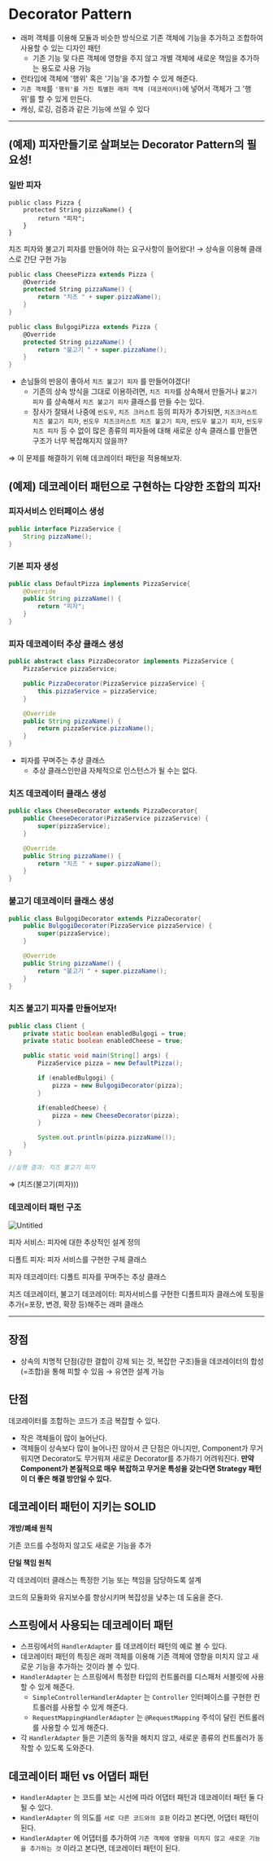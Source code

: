 # Decorator Pattern

- 래퍼 객체를 이용해 모듈과 비슷한 방식으로 기존 객체에 기능을 추가하고 조합하여 사용할 수 있는 디자인 패턴
    - 기존 기능 및 다른 객체에 영향을 주지 않고 개별 객체에 새로운 책임을 추가하는 용도로 사용 가능
- 런타임에 객체에 '행위' 혹은 '기능'을 추가할 수 있게 해준다.
- `기존 객체`를 `'행위'를 가진 특별한 래퍼 객체 (데코레이터)`에 넣어서 객체가 그 '행위'를 할 수 있게 만든다.
- 캐싱, 로깅, 검증과 같은 기능에 쓰일 수 있다

---

## (예제) 피자만들기로 살펴보는 Decorator Pattern의 필요성!

### 일반 피자

```arduino
public class Pizza {
    protected String pizzaName() {
        return "피자";
    }
}
```
치즈 피자와 불고기 피자를 만들어야 하는 요구사항이 들어왔다!
→ 상속을 이용해 클래스로 간단 구현 가능

```scala
public class CheesePizza extends Pizza {
    @Override
    protected String pizzaName() {
        return "치즈 " + super.pizzaName();
    }
}
```

```scala
public class BulgogiPizza extends Pizza {
    @Override
    protected String pizzaName() {
        return "불고기 " + super.pizzaName();
    }
}
```

- 손님들의 반응이 좋아서 `치즈 불고기 피자` 를 만들어야겠다!
    - 기존의 상속 방식을 그대로 이용하려면, `치즈 피자`를 상속해서 만들거나 `불고기 피자` 를 상속해서 `치즈 불고기 피자` 클래스를 만들 수는 있다.
    - 장사가 잘돼서 나중에 `씬도우`, `치즈 크러스트` 등의 피자가 추가되면, `치즈크러스트 치즈 불고기 피자`, `씬도우 치즈크러스트 치즈 불고기 피자`, `씬도우 불고기 피자`, `씬도우 치즈 피자` 등 수 없이 많은 종류의 피자들에 대해 새로운 상속 클래스를 만들면 구조가 너무 복잡해지지 않을까?

⇒ 이 문제를 해결하기 위해 데코레이터 패턴을 적용해보자.

## (예제) 데코레이터 패턴으로 구현하는 다양한 조합의 피자!

### 피자서비스 인터페이스 생성

```java
public interface PizzaService {
    String pizzaName();
}
```

### 기본 피자 생성

```java
public class DefaultPizza implements PizzaService{
    @Override
    public String pizzaName() {
        return "피자";
    }
}
```

### 피자 데코레이터 추상 클래스 생성

```java
public abstract class PizzaDecorator implements PizzaService {
    PizzaService pizzaService;

    public PizzaDecorator(PizzaService pizzaService) {
        this.pizzaService = pizzaService;
    }

    @Override
    public String pizzaName() {
        return pizzaService.pizzaName();
    }
}
```

- 피자를 꾸며주는 추상 클래스
    - 추상 클래스인만큼 자체적으로 인스턴스가 될 수는 없다.

### 치즈 데코레이터 클래스 생성

```java
public class CheeseDecorator extends PizzaDecorator{
    public CheeseDecorator(PizzaService pizzaService) {
        super(pizzaService);
    }

    @Override
    public String pizzaName() {
        return "치즈 " + super.pizzaName();
    }
}
```

### 불고기 데코레이터 클래스 생성

```java
public class BulgogiDecorator extends PizzaDecorator{
    public BulgogiDecorator(PizzaService pizzaService) {
        super(pizzaService);
    }

    @Override
    public String pizzaName() {
        return "불고기 " + super.pizzaName();
    }
}
```

### 치즈 불고기 피자를 만들어보자!

```java
public class Client {
    private static boolean enabledBulgogi = true;
    private static boolean enabledCheese = true;

    public static void main(String[] args) {
        PizzaService pizza = new DefaultPizza();

        if (enabledBulgogi) {
            pizza = new BulgogiDecorator(pizza);
        }

        if(enabledCheese) {
            pizza = new CheeseDecorator(pizza);
        }

        System.out.println(pizza.pizzaName());
    }
}

//실행 결과: 치즈 불고기 피자

```

⇒ (치즈(불고기(피자)))

### 데코레이터 패턴 구조

![Untitled](Decorator%20Pattern%2086e7ee3a8bb64818aca7b330a28a1b26/Untitled.png)

피자 서비스: 피자에 대한 추상적인 설계 정의

디폴트 피자: 피자 서비스를 구현한 구체 클래스 

피자 데코레이터: 디폴트 피자를 꾸며주는 추상 클래스 

치즈 데코레이터, 불고기 데코레이터: 피자서비스를 구현한 디폴트피자 클래스에 토핑을 추가(=포장, 변경, 확장 등)해주는 래퍼 클래스 

---

## 장점

- 상속의 치명적 단점(강한 결합이 강제 되는 것, 복잡한 구조)들을 데코레이터의 합성(=조합)을 통해 피할 수 있음 → 유연한 설계 가능

## 단점

데코레이터를 조합하는 코드가 조금 복잡할 수 있다.

- 작은 객체들이 많이 늘어난다.
- 객체들이 상속보다 많이 늘어나진 않아서 큰 단점은 아니지만, Component가 무거워지면 Decorator도 무거워져 새로운 Decorator를 추가하기 어려워진다. **만약 Component가 본질적으로 매우 복잡하고 무거운 특성을 갖는다면 Strategy 패턴이 더 좋은 해결 방안일 수 있다.**

## 데코레이터 패턴이 지키는 SOLID

**개방/폐쇄 원칙**

기존 코드를 수정하지 않고도 새로운 기능을 추가

**단일 책임 원칙**

각 데코레이터 클래스는 특정한 기능 또는 책임을 담당하도록 설계

코드의 모듈화와 유지보수를 향상시키며 복잡성을 낮추는 데 도움을 준다.

## 스프링에서 사용되는 데코레이터 패턴

- 스프링에서의 `HandlerAdapter` 를 데코레이터 패턴의 예로 볼 수 있다.
- 데코레이터 패턴의 특징은 래퍼 객체를 이용해 기존 객체에 영향을 미치지 않고 새로운 기능을 추가하는 것이라 볼 수 있다.
- `HandlerAdapter` 는 스프링에서 특정한 타입의 컨트롤러를 디스패처 서블릿에 사용할 수 있게 해준다.
    - `SimpleControllerHandlerAdapter` 는 `Controller` 인터페이스를 구현한 컨트롤러를 사용할 수 있게 해준다.
    - `RequestMappingHandlerAdapter` 는 `@RequestMapping` 주석이 달린 컨트롤러를 사용할 수 있게 해준다.
- 각 `HandlerAdapter` 들은 기존의 동작을 해치지 않고, 새로운 종류의 컨트롤러가 동작할 수 있도록 도와준다.

## 데코레이터 패턴 vs 어댑터 패턴

- `HandlerAdapter` 는 코드를 보는 시선에 따라 어댑터 패턴과 데코레이터 패턴 둘 다 될 수 있다.
- `HandlerAdapter` 의 의도를 `서로 다른 코드와의 호환` 이라고 본다면, 어댑터 패턴이 된다.
- `HandlerAdapter` 에 어댑터를 추가하여 `기존 객체에 영향을 미치지 않고 새로운 기능을 추가하는 것` 이라고 본다면, 데코레이터 패턴이 된다.